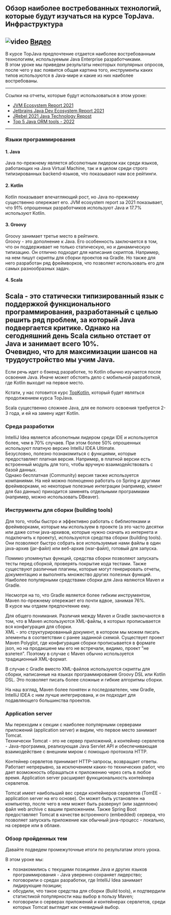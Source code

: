 ## Обзор наиболее востребованных технологий, которые будут изучаться на курсе TopJava. Инфраструктура

## ![video](https://cloud.githubusercontent.com/assets/13649199/13672715/06dbc6ce-e6e7-11e5-81a9-04fbddb9e488.png) [Видео](https://drive.google.com/file/d/1foI_YIiQWM3Q3h928Fj8eqykY4NSx7Yp)

В курсе TopJava предпочтение отдается наиболее востребованным
технологиям, используемым Java Enterprise разработчиками.  
В этом уроке мы приведем результаты некоторых популярных опросов,
после чего у вас появится общая картина того, инструменты каких 
типов используются в Java-мире и какие из них наиболее востребованы.  

---

Ссылки на отчеты, которые будут использоваться в этом уроке:

- [JVM Ecosystem Report 2021](https://snyk.io/jvm-ecosystem-report-2021/)
- [Jetbrains Java Dev Ecosystem Report 2021](https://www.jetbrains.com/lp/devecosystem-2021/java/)
- [JRebel 2021 Java Technology Repost](https://www.jrebel.com/blog/2021-java-technology-report)
- [Top 5 Java ORM tools - 2022](https://www.knowledgefactory.net/2021/09/top-java-orm-tools-20XX.html)

---

### Языки программирования

#### 1. Java
Java по-прежнему является абсолютным лидером как среди языков, 
работающих на Java Virtual Machine, так и в целом среди 
строго типизированных backend-языков, что показывают нам все рейтинги.

#### 2. Kotlin
Kotlin показывает впечатляющий рост, но Java по-прежнему 
существенно опережает его. JVM ecosystem report за 2021 показывает, 
что 91% опрошенных разработчиков используют Java и 17.7% используют Kotlin.

#### 3. Groovy
Groovy занимает третье место в рейтинге.   
Groovy - это дополнение к Java. Его особенность заключается 
в том, что он поддерживает не только статическую, 
но и динамическую типизацию. Он отлично подходит для 
написания скриптов. Например, на нем пишут скрипты для 
сборки проектов на Gradle. Но также для него разработан 
ряд фреймворков, что позволяет использовать его для 
самых разнообразных задач.

#### 4. Scala
Scala - это статически типизированный язык с поддержкой 
функционального программирования, разработанный с целью 
решить ряд проблем, за который Java подвергается критике. 
Однако на сегодняшний день Scala сильно отстает от Java 
и занимает всего 10%.   
Очевидно, что для максимизации шансов на трудоустройство мы учим Java.
---
Если речь идет о бэкенд разработке, то Kotlin обычно изучается 
после освоения Java. Иначе может обстоять дело с мобильной разработкой, 
где Kotlin выходит на первое место. 

Кстати, у нас готовится курс [TopKotlin](https://javaops.ru/view/topkotlin), 
который будет являться продолжением курса TopJava.

Scala существенно сложнее Java, для ее полного освоения 
требуется 2-3 года, и ей на замену идет Kotlin. 

### Среда разработки
IntelliJ Idea является абсолютным лидером среди IDE 
и используется более, чем в 70% случаев. При этом более 50% опрошенных используют
платную версию IntelliJ IDEA Ultimate.   
Безусловно, полезно познакомиться с функциями, которые 
предоставляет платная версия. Например, в платной версии есть 
встроенный модуль для того, чтобы вручную взаимодействовать
с базой данных.   
Однако бесплатная (Community) версия также используется компаниями.
На ней можно полноценно работать со Spring и другими фреймворками, 
но некоторые полезные интеграции (например, клиент для 
баз данных) приходится заменять отдельными программами
(например, можно использовать DBeaver).

### Инструменты для сборки (building tools)
Для того, чтобы быстро и эффективно работать с библиотеками 
и фреймворками, которые мы используем в проекте (а это 
часто десятки или даже сотни java-архивов, которые нужно 
скачать из интернета и подключить к проекту), 
используются средства сборки (building tools). 
Они позволяют быстро собрать все используемые 
нами файлы в один java-архив (jar-файл) или веб-архив (war-файл), 
готовый для запуска.   

Помимо упомянутых функций, средства сборки позволяют 
запускать тесты перед сборкой, проверять покрытие кода тестами. 
Также существуют различные плагины, которые могут 
генерировать отчеты, документацию и выполнять множество других полезных функций.
Наиболее популярными средствами сборки для Java являются Maven и Gradle.

Несмотря на то, что Gradle является более гибким инструментом, 
Maven по-прежнему опережает его почти вдвое, занимая 76%.  
В курсе мы отдаем предпочтение ему.

Для общего понимания. Различия между Maven и Gradle заключаются 
в том, что в Maven используются XML-файлы, в которых прописывается 
вся конфигурация для сборки.  
XML - это структурированный документ, в котором мы можем писать элементы 
в соответствии с ранее заданной схемой.
Существует проект Maven Polyglot, где конфигурация сборки 
прописывается в формате json, но на продакшене мы его не 
встречали, видимо, проект "не взлетел". Поэтому в случае с 
Maven обычно используется традиционный XML-формат.

В случае с Gradle вместо XML-файлов используются скрипты 
для сборки, написанные на языках программирования Groovy DSL 
или Kotlin DSL. Это позволяет писать более сложные и гибкие алгоритмы сборки.  

На наш взгляд, Maven более понятен и последователен, 
чем Gradle, IntelliJ IDEA с ним лучше интегрирована, и 
он подходит для подавляющего большинства проектов.

### Application server
Мы переходим к секции с наиболее популярными серверами приложений (application server) 
и видим, что первое место занимает Tomcat.   
Технически Tomcat - это не сервер приложений, а контейнер 
сервлетов - Java-программа, реализующая Java Servlet API 
и обеспечивающая взаимодействие с внешним миром с помощью протокола HTTP. 

Контейнер сервлетов принимает HTTP-запросы, возвращает ответы. 
Работает непрерывно, за исключением каких-то технических работ, 
что дает возможность обращаться к приложению через сеть в любое время. 
Application server расширяет функциональность контейнера сервлетов.

Tomcat имеет наибольший вес среди контейнеров сервлетов 
(TomEE - application server на его основе). 
Он может быть установлен на компьютер, после чего 
в нем может быть развернут (или задеплоен) файл web archive 
с вашим приложением. 
Также Spring Boot предоставляет Tomcat в качестве 
встроенного (embedded) сервера, что позволяет запускать 
приложение как обычный java-процесс - локально, на сервере или в облаке.

### Обзор пройденных тем
Давайте подведем промежуточные итоги по результатам этого урока.

В этом уроке мы:

* познакомились с текущими позициями Java и 
других языков программирования - Java уверенно сохраняет лидерство;
* поговорили о средах разработки, где IntelliJ Idea занимает
лидирующие позиции;
* обсудили, что такое средства для сборки (Build tools), и 
подтвердили статистикой популярности наш выбор в пользу Maven;
* поговорили о серверах приложений и контейнерах сервлетов, 
среди которых Tomcat выглядит как очевидный выбор.







